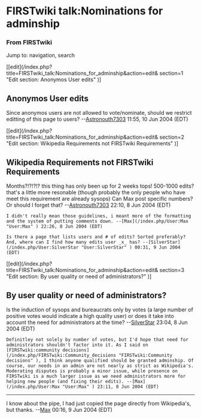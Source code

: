 # FIRSTwiki talk:Nominations for adminship

### From FIRSTwiki

Jump to: navigation, search

[[edit](/index.php?title=FIRSTwiki_talk:Nominations_for_adminship&action=edit&
section=1 "Edit section: Anonymos User edits" )]

## Anonymos User edits

Since anonymos users are not allowed to vote/nominate, should we restrict
editting of this page to users?
--[Astronouth7303](/index.php/User:Astronouth7303 "User:Astronouth7303" )
11:55, 10 Jun 2004 (EDT)

[[edit](/index.php?title=FIRSTwiki_talk:Nominations_for_adminship&action=edit&
section=2 "Edit section: Wikipedia Requirements not FIRSTwiki Requirements" )]

## Wikipedia Requirements not FIRSTwiki Requirements

Months?!?!?!? this thing has only been up for 2 weeks tops! 500-1000 edits?
that's a little more resonable (though probably the only people who have meet
this requirement are already sysops) Can Max post specific numbers? Or should
I forget that? --[Astronouth7303](/index.php/User:Astronouth7303
"User:Astronouth7303" ) 22:10, 8 Jun 2004 (EDT)

    I didn't really mean those guidelines, i meant more of the formatting and the system of putting comments down. --[Max](/index.php/User:Max "User:Max" ) 22:26, 8 Jun 2004 (EDT) 

    Is there a page that lists users and # of edits? Sorted preferably? And, where can I find how many edits user _x_ has? --[SilverStar](/index.php/User:SilverStar "User:SilverStar" ) 00:31, 9 Jun 2004 (EDT) 

[[edit](/index.php?title=FIRSTwiki_talk:Nominations_for_adminship&action=edit&
section=3 "Edit section: By user quality or need of administrators?" )]

##  By user quality or need of administrators?

Is the induction of sysops and bureaucrats only by votes (a large number of
positive votes would indicate a high quality user) or does it take into
account the need for administrators at the time?
--[SilverStar](/index.php/User:SilverStar "User:SilverStar" ) 23:04, 8 Jun
2004 (EDT)

    Definitley not solely by number of votes, but I'd hope that need for administrators shouldn't factor into it. As I said on [FIRSTwiki:community decisions](/index.php/FIRSTwiki:Community_decisions "FIRSTwiki:Community decisions" ), I think anyone qualified should be granted adminship. Of course, our needs in an admin are not nearly as strict as Wikipedia's. Moderating disputes is probably a minor issue, while presence on FIRSTwiki is a much larger issue as we need administrators more for helping new people (and fixing their edits). --[Max](/index.php/User:Max "User:Max" ) 23:11, 8 Jun 2004 (EDT) 

* * *

I know about the pipe, I had just copied the page directly from Wikipedia's,
but thanks. --[Max](/index.php/User:Max "User:Max" ) 00:16, 9 Jun 2004 (EDT)

